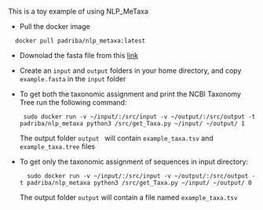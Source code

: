 This is a toy example of using NLP_MeTaxa

- Pull the docker image
```
  docker pull padriba/nlp_metaxa:latest
```
- Downolad the fasta file from this  [link](https://dl.dropbox.com/s/yfkrlns8qw9n788/example.fasta?dl=1)
- Create an ```input``` and ```output``` folders in your home directory, and copy ```example.fasta``` in the ```input``` folder

- To get both the taxonomic assignment and print the  NCBI Taxonomy Tree run the following command: 
  ```
   sudo docker run -v ~/input/:/src/input -v ~/output/:/src/output -t    padriba/nlp_metaxa python3 /src/get_Taxa.py ~/input/ ~/output/ 1
  ```
  The output folder ```output ``` will contain ```example_taxa.tsv``` and ```example_taxa.tree``` files

- To get only the taxonomic assignment of sequences in input directory:
  ```
    sudo docker run -v ~/input/:/src/input -v ~/output/:/src/output -t padriba/nlp_metaxa python3 /src/get_Taxa.py ~/input/ ~/output/ 0
  ```
  The output folder ```output``` will contain a file named ```example_taxa.tsv```
